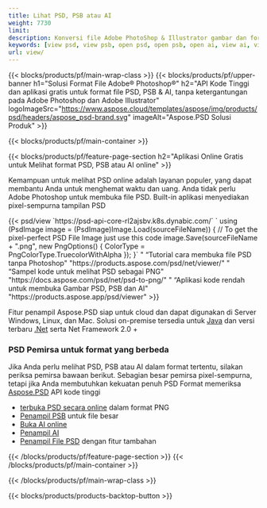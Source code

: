 ```yaml
---
title: Lihat PSD, PSB atau AI
weight: 7730
limit: 
description: Konversi file Adobe PhotoShop & Illustrator gambar dan format lainnya
keywords: [view psd, view psb, open psd, open psb, open ai, view ai, view image, open photoshop file, open illustrator file]
url: view/
---
```


{{< blocks/products/pf/main-wrap-class >}}
{{< blocks/products/pf/upper-banner h1="Solusi Format File Adobe® Photoshop®" h2="API Kode Tinggi dan aplikasi gratis untuk format file PSD, PSB & AI, tanpa ketergantungan pada Adobe Photoshop dan Adobe Illustrator" logoImageSrc="https://www.aspose.cloud/templates/aspose/img/products/psd/headers/aspose_psd-brand.svg" imageAlt="Aspose.PSD Solusi Produk" >}}

{{< blocks/products/pf/main-container >}}

{{< blocks/products/pf/feature-page-section h2="Aplikasi Online Gratis untuk Melihat format PSD, PSB atau AI online" >}}
<p>Kemampuan untuk melihat PSD online adalah layanan populer, yang dapat membantu Anda untuk menghemat waktu dan uang. Anda tidak perlu Adobe Photoshop untuk membuka file PSD. Built-in aplikasi menyediakan pixel-sempurna tampilan PSD</p>
{{< psd/view `https://psd-api-core-rl2ajsbv.k8s.dynabic.com/` 
`    using (PsdImage image = (PsdImage)Image.Load(sourceFileName))
    {
        // To get the pixel-perfect PSD File Image just use this code
        image.Save(sourceFileName + ".png",  new PngOptions() {  ColorType = PngColorType.TruecolorWithAlpha });
    }` "
“Tutorial cara membuka file PSD tanpa Photoshop" "https://products.aspose.com/psd/net/viewer/" "
“Sampel kode untuk melihat PSD sebagai PNG"  "https://docs.aspose.com/psd/net/psd-to-png/" "
“Aplikasi kode rendah untuk membuka Gambar PSD, PSB dan AI" "https://products.aspose.app/psd/viewer" >}}
<p>Fitur penampil Aspose.PSD siap untuk cloud dan dapat digunakan di Server Windows, Linux, dan Mac. Solusi on-premise tersedia untuk <a href="https://products.aspose.com/psd/java/">Java</a> dan versi terbaru <a href="https://products.aspose.com/psd/net/">.Net</a> serta Net Framework 2.0 +</p>

<h3 class="headingpdleft">PSD Pemirsa untuk format yang berbeda</h3>
<p>Jika Anda perlu melihat PSD, PSB atau AI dalam format tertentu, silakan periksa pemirsa bawaan berikut. Sebagian besar pemirsa pixel-sempurna, tetapi jika Anda membutuhkan kekuatan penuh PSD Format memeriksa <a href="/psd/">Aspose.PSD</a> API kode tinggi</p>
<ul>
<li><a href="open-psd-online">terbuka PSD secara online</a> dalam format PNG</li>
<li><a href="psb">Penampil PSB</a> untuk file besar</li>
<li><a href="open-ai-online">Buka AI online</a></li>
<li><a href="ai">Penampil AI</a></li>
<li><a href="/psd/view/psd-file-viewer">Penampil File PSD</a> dengan fitur tambahan</li>
</ul>

{{< /blocks/products/pf/feature-page-section >}}
{{< /blocks/products/pf/main-container >}}


{{< /blocks/products/pf/main-wrap-class >}}

{{< blocks/products/products-backtop-button >}}
